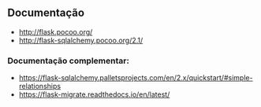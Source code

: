 ## Documentação 
* http://flask.pocoo.org/
* http://flask-sqlalchemy.pocoo.org/2.1/


### Documentação complementar:
* https://flask-sqlalchemy.palletsprojects.com/en/2.x/quickstart/#simple-relationships
* https://flask-migrate.readthedocs.io/en/latest/